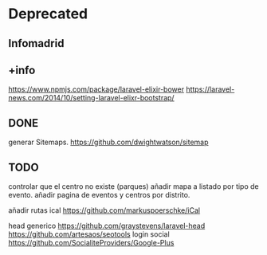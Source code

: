 # Deprecated
## Infomadrid


## +info
https://www.npmjs.com/package/laravel-elixir-bower
https://laravel-news.com/2014/10/setting-laravel-elixr-bootstrap/


## DONE
generar Sitemaps. https://github.com/dwightwatson/sitemap





## TODO
controlar que el centro no existe (parques)
añadir mapa a listado por tipo de evento.
añadir pagina de eventos y centros por distrito.

añadir rutas ical https://github.com/markuspoerschke/iCal

head generico https://github.com/graystevens/laravel-head
        https://github.com/artesaos/seotools
login social https://github.com/SocialiteProviders/Google-Plus

